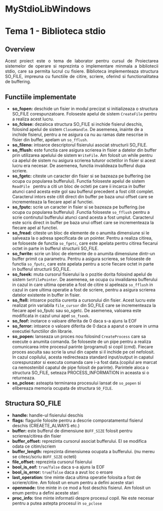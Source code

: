 # MyStdioLibWindows
# Tema 1 - Biblioteca stdio
## Overview
<p align="justify">
Acest proiect este o tema de laborator pentru cursul de Proiectarea sistemelor de operare si reprezinta o implementare minmala a bibliotecii stdio, care sa permita lucrul cu fisiere. Biblioteca implementeaza structura SO_FILE, impreuna cu functiile de citire, scriere, oferind si functionalitatea de buffering.
</p>

## Functiile implementate
* **so_fopen:** deschide un fisier in modul precizat si initializeaza o structura SO_FILE corespunzatoare. Foloseste apelul de sistem ```CreateFile``` pentru a realiza acest lucru.
* **so_fclose:** dezaloca structura SO_FILE si inchide fisierul deschis, folosind apelul de sistem ```CloseHandle```. De asemenea, inainte de a inchide fisierul, pentru a ne asigura ca nu au ramas date nescrise in fisier din buffer, apelam un ```so_fflush```.
* **so_fileno:** intoarce descriptorul fisierului asociat structurii SO_FILE.
* **so_fflush:** este functia care asigura scrierea in fisier a datelor din buffer prin utilizarea apelului de sistem ```WriteFile```. Am folosit un while pentru ca apelul de sistem nu asigura scrierea tuturor octetilor in fisier si acest lucru era necesar. De asemenea, functia invalideaza bufferul dupa scriere.
* **so_fgetc:** citeste un caracter din fisier si se bazeaza pe buffering (se ocupa cu popularea bufferului). Functia foloseste apelul de sistem ```ReadFile ``` pentru a citi un bloc de octeti pe care ii incarca in buffer atunci cand acesta este gol sau bufferul precedent a fost citit complet. Caracterul intors este citit direct din buffer pe baza unui offset care se incrementeaza la fiecare apel al functiei. 
* **so_fputc:** scrie un caracter in fisier si se bazeaza pe buffering.(se ocupa cu popularea bufferului) .Functia foloseste ```so_fflush``` pentru a scrie continutul bufferului atunci cand acesta a fost umplut. Caracterul este scris direct in buffer pe baza unui offset care se incrementeaza la fiecare apel al functiei. 
* **so_fread:** citeste un bloc de elemente de o anumita dimensiune si le salveaza la o adresa specificata de un pointer. Pentru a realiza citirea, se foloseste de functia ```so_fgetc```, care este apelata pentru citirea fiecarui octet in parte in bufferul structurii SO_FILE.
* **so_fwrite:** scrie un bloc de elemente de o anumita dimensiune dintr-un buffer primit ca parametru. Pentru a asigura scrierea, se foloseste de functia ```so_fputc```, care este apelata pentru a scrie fiecare octet in parte in bufferul structurii SO_FILE.
* **so_fseek:** muta cursorul fisierului la o pozitie dorita folosind apelul de sistem ```SetFilePointer```. De asemenea, se ocupa cu invalidarea bufferului in cazul in care ultima operatie a fost de citire si apeleaza ```so_fflush``` in cazul in care ultima operatie a fost de scriere, pentru a asigura scrierea datelor existente in buffer in fisier.
* **so_ftell:** intoarce pozitia curenta a cursorului din fisier. Acest lucru este realizat prin variabila ```file_cursor``` din SO_FILE care se incrementeaza la fiecare apel so_fputc sau so_sgetc. De asemenea, valoarea este modificata in cazul unui apel ```so_fseek```.
* **so_feof:** inotarce o valoare diferita de 0 daca s-a ajuns la EOF
* **so_ferror:** intoarce o valoare diferita de 0 daca a aparut o eroare in urma executiei functiilor din librarie.
* **so_popen:** lanseaza un proces nou folosind ```CreateProcess``` care sa execute o anumita comanda. Se foloseste de un pipe pentru a realiza comunicarea intre procesul parinte (programul) si copil (cmd). Fiecare proces asculta sau scrie la unul din capete si il inchide pe cel nefolosit. In cazul copilului, acesta redirecteaza standard input/output in capatul corespunzator si executa comanda care i-a fost data.(copilul are marcat ca nemostenibil capatul de pipe folosit de parinte). Parintele aloca o structura SO_FILE, seteaza  PROCESS_INFORMATION in aceasta si o returneaza.
* **so_pclose:** asteapta terminarea procesului lansat de ```so_popen``` si elibereaza memoria ocupata de structura ```SO_FILE```.

## Structura SO_FILE

* **handle:** handle-ul fisierului deschis
* **flags:** flagurile folosite pentru a descrie comporatamentul fisierul deschis (CREAETE_ALWAYS etc.)
* **buffer:** este bufferul de dimensiune ```BUFF_SIZE``` folosit pentru scrierea/citirea din fisier
* **buffer_offset:** reprezinta cursorul asociat bufferului. El se modifica odata ce citim/scriem
* **buffer_length:** reprezinta dimensiunea ocupata a bufferului. (nu mereu se citesc/scriu ```BUFF_SIZE``` octeti)
* **file_offset:** reprezinta cursorul fisierului
* **bool_is_eof:**  ```true```/```false``` daca s-a ajuns la EOF
* **bool_is_error:** ```true```/```false``` daca a avut loc o eroare
* **last_operation:** tine minte daca ultima operatie folosita a fost de scriere/citire. Am folosit un enum pentru a defini aceste stari
* **openmode:** tine minte in ce mod a fost deschis fisierul. Am folosit un enum pentru a defini aceste stari
* **proc_info:** tine minte informatii despre procesul copil. Ne este necesar pentru a putea astepta procesul in ```so_pclose```
